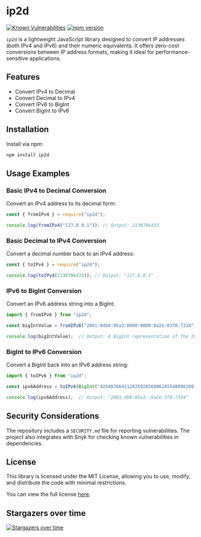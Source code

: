 # ip2d

[![Known Vulnerabilities](https://snyk.io/test/github/0xflotus/ip2d/badge.svg?targetFile=package.json)](https://snyk.io/test/github/0xflotus/ip2d?targetFile=package.json)
[![npm version](https://badge.fury.io/js/ip2d.svg)](https://badge.fury.io/js/ip2d)

`ip2d` is a lightweight JavaScript library designed to convert IP addresses (both IPv4 and IPv6) and their numeric equivalents. It offers zero-cost conversions between IP address formats, making it ideal for performance-sensitive applications.

## Features

* Convert IPv4 to Decimal
* Convert Decimal to IPv4
* Convert IPv6 to BigInt
* Convert BigInt to IPv6

## Installation

Install via npm:

```bash
npm install ip2d
```

## Usage Examples

### Basic IPv4 to Decimal Conversion

Convert an IPv4 address to its decimal form:

```javascript
const { fromIPv4 } = require("ip2d");

console.log(fromIPv4("127.0.0.1")); // Output: 2130706433
```

### Basic Decimal to IPv4 Conversion

Convert a decimal number back to an IPv4 address:

```javascript
const { toIPv4 } = require("ip2d");

console.log(toIPv4(2130706433)); // Output: "127.0.0.1"
```

### IPv6 to BigInt Conversion

Convert an IPv6 address string into a BigInt:

```typescript
import { fromIPv6 } from "ip2d";

const bigIntValue = fromIPv6("2001:0db8:85a3:0000:0000:8a2e:0370:7334");

console.log(bigIntValue);  // Output: A BigInt representation of the IPv6 address
```

### BigInt to IPv6 Conversion

Convert a BigInt back into an IPv6 address string:

```typescript
import { toIPv6 } from "ip2d";

const ipv6Address = toIPv6(BigInt("42540766411282592856906245548098208148"));

console.log(ipv6Address);  // Output: "2001:db8:85a3::8a2e:370:7334"
```

## Security Considerations

The repository includes a `SECURITY.md` file for reporting vulnerabilities. The project also integrates with Snyk for checking known vulnerabilities in dependencies.

## License

This library is licensed under the MIT License, allowing you to use, modify, and distribute the code with minimal restrictions.

You can view the full license [here](./LICENSE).

## Stargazers over time

[![Stargazers over time](https://starchart.cc/0xflotus/ip2d.svg)](https://starchart.cc/0xflotus/ip2d)








